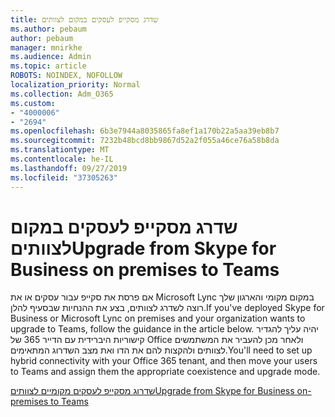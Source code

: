 ```yaml
---
title: שדרג מסקייפ לעסקים במקום לצוותים
ms.author: pebaum
author: pebaum
manager: mnirkhe
ms.audience: Admin
ms.topic: article
ROBOTS: NOINDEX, NOFOLLOW
localization_priority: Normal
ms.collection: Adm_O365
ms.custom:
- "4000006"
- "2694"
ms.openlocfilehash: 6b3e7944a8035865fa8ef1a170b22a5aa39eb8b7
ms.sourcegitcommit: 7232b48bcd8bb9867d52a2f055a46ce76a58b8da
ms.translationtype: MT
ms.contentlocale: he-IL
ms.lasthandoff: 09/27/2019
ms.locfileid: "37305263"
---
```

# <a name="upgrade-from-skype-for-business-on-premises-to-teams"></a><span data-ttu-id="29a7e-102">שדרג מסקייפ לעסקים במקום לצוותים</span><span class="sxs-lookup"><span data-stu-id="29a7e-102">Upgrade from Skype for Business on premises to Teams</span></span>

<span data-ttu-id="29a7e-103">אם פרסת את סקייפ עבור עסקים או את Microsoft Lync במקום מקומי והארגון שלך רוצה לשדרג לצוותים, בצע את ההנחיות שבסעיף להלן.</span><span class="sxs-lookup"><span data-stu-id="29a7e-103">If you've deployed Skype for Business or Microsoft Lync on premises and your organization wants to upgrade to Teams, follow the guidance in the article below.</span></span> <span data-ttu-id="29a7e-104">יהיה עליך להגדיר קישוריות היברידית עם הדייר 365 של Office ולאחר מכן להעביר את המשתמשים לצוותים ולהקצות להם את הדו ואת מצב השדרוג המתאימים.</span><span class="sxs-lookup"><span data-stu-id="29a7e-104">You'll need to set up hybrid connectivity with your Office 365 tenant, and then move your users to Teams and assign them the appropriate coexistence and upgrade mode.</span></span> 

[<span data-ttu-id="29a7e-105">שדרוג מסקייפ לעסקים מקומיים לצוותים</span><span class="sxs-lookup"><span data-stu-id="29a7e-105">Upgrade from Skype for Business on-premises to Teams</span></span>](https://docs.microsoft.com/MicrosoftTeams/upgrade-to-teams-execute-skypeforbusinesshybridonprem)

